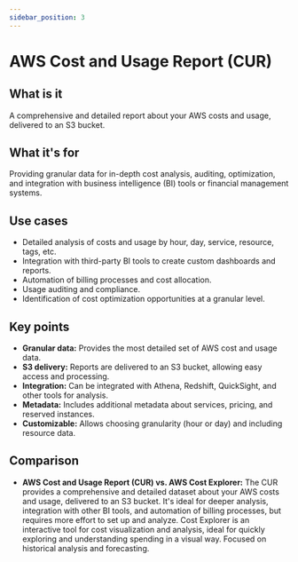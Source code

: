```yaml
---
sidebar_position: 3
---
```


# AWS Cost and Usage Report (CUR)

## What is it
A comprehensive and detailed report about your AWS costs and usage, delivered to an S3 bucket.

## What it's for
Providing granular data for in-depth cost analysis, auditing, optimization, and integration with business intelligence (BI) tools or financial management systems.

## Use cases
- Detailed analysis of costs and usage by hour, day, service, resource, tags, etc.
- Integration with third-party BI tools to create custom dashboards and reports.
- Automation of billing processes and cost allocation.
- Usage auditing and compliance.
- Identification of cost optimization opportunities at a granular level.

## Key points
- **Granular data:** Provides the most detailed set of AWS cost and usage data.
- **S3 delivery:** Reports are delivered to an S3 bucket, allowing easy access and processing.
- **Integration:** Can be integrated with Athena, Redshift, QuickSight, and other tools for analysis.
- **Metadata:** Includes additional metadata about services, pricing, and reserved instances.
- **Customizable:** Allows choosing granularity (hour or day) and including resource data.

## Comparison
- **AWS Cost and Usage Report (CUR) vs. AWS Cost Explorer:** The CUR provides a comprehensive and detailed dataset about your AWS costs and usage, delivered to an S3 bucket. It's ideal for deeper analysis, integration with other BI tools, and automation of billing processes, but requires more effort to set up and analyze. Cost Explorer is an interactive tool for cost visualization and analysis, ideal for quickly exploring and understanding spending in a visual way. Focused on historical analysis and forecasting.